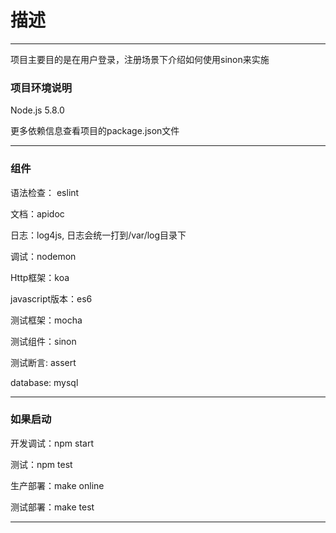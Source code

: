 # 描述
-----
项目主要目的是在用户登录，注册场景下介绍如何使用sinon来实施


### 项目环境说明
Node.js  5.8.0

更多依赖信息查看项目的package.json文件


-----

### 组件
语法检查： eslint

文档：apidoc

日志：log4js, 日志会统一打到/var/log目录下

调试：nodemon

Http框架：koa

javascript版本：es6

测试框架：mocha

测试组件：sinon

测试断言: assert

database: mysql


----

### 如果启动
开发调试：npm start

测试：npm test

生产部署：make online

测试部署：make test


----
